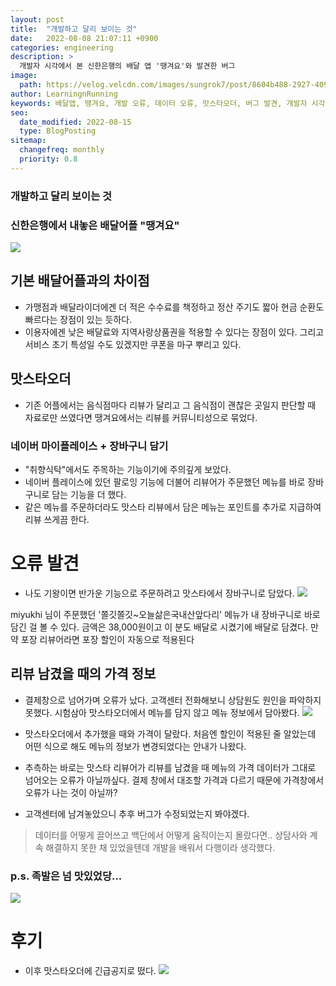```yaml
---
layout: post
title:  "개발하고 달리 보이는 것"
date:   2022-08-08 21:07:11 +0900
categories: engineering
description: >
  개발자 시각에서 본 신한은행의 배달 앱 '땡겨요'와 발견한 버그
image: 
  path: https://velog.velcdn.com/images/sungrok7/post/8604b488-2927-4093-8f67-12d53529bf33/image.png
author: LearningnRunning
keywords: 배달앱, 땡겨요, 개발 오류, 데이터 오류, 맛스타오더, 버그 발견, 개발자 시각, 앱 리뷰
seo:
  date_modified: 2022-08-15
  type: BlogPosting
sitemap:
  changefreq: monthly
  priority: 0.8
---
```

### 개발하고 달리 보이는 것

### 신한은행에서 내놓은 배달어플 "땡겨요"
![](https://velog.velcdn.com/images/sungrok7/post/8604b488-2927-4093-8f67-12d53529bf33/image.png)
## 기본 배달어플과의 차이점
- 가맹점과 배달라이더에겐 더 적은 수수료를 책정하고 정산 주기도 짧아 현금 순환도 빠르다는 장점이 있는 듯하다.
- 이용자에겐 낮은 배달료와 지역사랑상품권을 적용할 수 있다는 장점이 있다. 그리고 서비스 초기 특성일 수도 있겠지만 쿠폰을 마구 뿌리고 있다. 

## 맛스타오더
- 기존 어플에서는 음식점마다 리뷰가 달리고 그 음식점이 괜찮은 곳일지 판단할 때 자료로만 쓰였다면 땡겨요에서는 리뷰를 커뮤니티성으로 묶었다. 
### 네이버 마이플레이스 + 장바구니 담기
- "취향식탁"에서도 주목하는 기능이기에 주의깊게 보았다. 
- 네이버 플레이스에 있던 팔로잉 기능에 더불어 리뷰어가 주문했던 메뉴를 바로 장바구니로 담는 기능을 더 했다.
- 같은 메뉴를 주문하더라도 맛스타 리뷰에서 담은 메뉴는 포인트를 추가로 지급하여 리뷰 쓰게끔 한다.

# 오류 발견
- 나도 기왕이면 반가운 기능으로 주문하려고 맛스타에서 장바구니로 담았다.
![](https://velog.velcdn.com/images/sungrok7/post/b1318d3b-90e0-4245-9320-228e48e323c1/image.png)

>
miyukhi 님이 주문했던 '쫄깃쫄깃~오늘삶은국내산앞다리' 메뉴가 내 장바구니로 바로 담긴 걸 볼 수 있다. 금액은 38,000원이고 이 분도 배달로 시켰기에 배달로 담겼다. 만약 포장 리뷰어라면 포장 할인이 자동으로 적용된다

## 리뷰 남겼을 때의 가격 정보
- 결제창으로 넘어가며 오류가 났다. 고객센터 전화해보니 상담원도 원인을 파악하지 못했다. 시험삼아 맛스타오더에서 메뉴를 담지 않고 메뉴 정보에서 담아봤다.
![](https://velog.velcdn.com/images/sungrok7/post/6646e1b1-8e91-4dfa-9fb6-df838540db6e/image.png)

- 맛스타오더에서 추가했을 때와 가격이 달랐다. 처음엔 할인이 적용된 줄 알았는데 어떤 식으로 해도 메뉴의 정보가 변경되었다는 안내가 나왔다. 
- 추측하는 바로는 맛스타 리뷰어가 리뷰를 남겼을 때 메뉴의 가격 데이터가 그대로 넘어오는 오류가 아닐까싶다. 결제 창에서 대조할 가격과 다르기 때문에 가격창에서 오류가 나는 것이 아닐까? 
- 고객센터에 남겨놓았으니 추후 버그가 수정되었는지 봐야겠다.

> 데이터를 어떻게 끌어쓰고 백단에서 어떻게 움직이는지 몰랐다면.. 상담사와 계속 해결하지 못한 채 있었을텐데 개발을 배워서 다행이라 생각했다. 

### p.s. 족발은 넘 맛있었당... 

![](https://velog.velcdn.com/images/sungrok7/post/c0eebfff-7454-4107-b3ad-602adf862891/image.jpg)


# 후기 
- 이후 맛스타오더에 긴급공지로 떴다.
![](https://velog.velcdn.com/images/sungrok7/post/ba6abdee-6c21-4b63-8315-d78a3369aa07/image.png)



[jekyll-docs]: https://jekyllrb.com/docs/home
[jekyll-gh]:   https://github.com/jekyll/jekyll
[jekyll-talk]: https://talk.jekyllrb.com/
